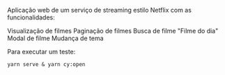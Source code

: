 
Aplicação web de um serviço de streaming estilo Netflix com as funcionalidades:

Visualização de filmes
Paginação de filmes
Busca de filme
"Filme do dia"
Modal de filme
Mudança de tema


Para executar um teste: 

`yarn serve & yarn cy:open`
